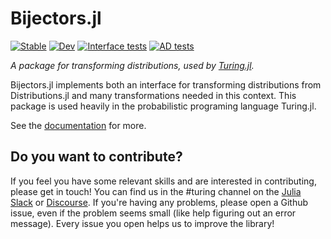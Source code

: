 # Bijectors.jl

[![Stable](https://img.shields.io/badge/docs-stable-blue.svg)](https://turinglang.github.io/Bijectors.jl/stable)
[![Dev](https://img.shields.io/badge/docs-dev-blue.svg)](https://turinglang.github.io/Bijectors.jl/dev)
[![Interface tests](https://github.com/TuringLang/Bijectors.jl/workflows/Interface%20tests/badge.svg?branch=main)](https://github.com/TuringLang/Bijectors.jl/actions?query=workflow%3A%22Interface+tests%22+branch%3Amain)
[![AD tests](https://github.com/TuringLang/Bijectors.jl/workflows/AD%20tests/badge.svg?branch=main)](https://github.com/TuringLang/Bijectors.jl/actions?query=workflow%3A%22AD+tests%22+branch%3Amain)

*A package for transforming distributions, used by [Turing.jl](https://github.com/TuringLang/Turing.jl).*

Bijectors.jl implements both an interface for transforming distributions from Distributions.jl and many transformations needed in this context. This package is used heavily in the probabilistic programing language Turing.jl.

See the [documentation](https://turinglang.github.io/Bijectors.jl) for more.

## Do you want to contribute?

If you feel you have some relevant skills and are interested in contributing, please get in touch! You can find us in the #turing channel on the [Julia Slack](https://julialang.org/slack/) or [Discourse](https://discourse.julialang.org). If you're having any problems, please open a Github issue, even if the problem seems small (like help figuring out an error message). Every issue you open helps us to improve the library!
